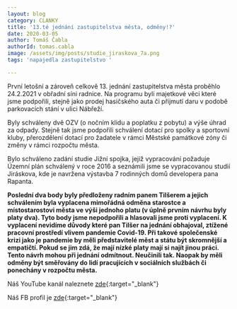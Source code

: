 ```yaml
---
layout: blog
category: CLANKY
title: '13.té jednání zastupitelstva města, odměny!?'
date: 2020-03-05
author: Tomáš Čabla
authorId: tomas.cabla
image: /assets/img/posts/studie_jiraskova_7a.png  
tags: 'napajedla zastupitelstvo '

---
```

První letošní a zároveň celkově 13. jednání zastupitelstva města proběhlo 24.2.2021 v obřadní síni radnice. Na programu byli majetkové věci které jsme podpořili, stejně jako prodej hasičského auta či přijmutí daru v podobě parkovacích stání v ulici Nábřeží.

Byly schváleny dvě OZV (o nočním klidu a poplatku z pobytu) a výše úhrad za odpady. Stejně tak jsme podpořili schválení dotací pro spolky a sportovní kluby, přerozdělení dotací pro žadatele v rámci Městské památkové zóny či změny v rámci rozpočtu města.

Bylo schváleno zadání studie Jižní spojka, jejíž vypracování požaduje Územní plán schválený v roce 2016 a seznámili jsme se vypracovanou studií Jiráskova, kde je navržena výstavba 7 rodinných domů developera pana Rapanta.

**Poslední dva body byly předloženy radním panem Tilšerem a jejich schválením byla vyplacena mimořádná odměna starostce a místostarostovi města ve výši jednoho platu (v úplně prvním návrhu byly platy dva). Tyto body jsme nepodpořili a hlasovali jsme proti vyplacení. K vyplacení nevidíme důvody které pan Tilšer na jednání obhajoval, ztížené pracovní prostředí vlivem pandemie Covid-19. Při takové společenské krizi jako je pandemie by měli představitelé měst a státu být skromnější a empatičtí. Pokud se jim zdá, že mají nízké platy mají si najít jinou práci. Tento návrh mohou při jednání odmítnout. Neučinili tak. Naopak by měli odměny být směřovány do lidí pracujících v sociálních službách či ponechány v rozpočtu města.**





Náš YouTube kanál naleznete [zde](https://www.youtube.com/channel/UCgoN2Mo3r-xe0iO6N5HRWHA){:target="_blank"}

Náš FB profil je [zde](https://www.facebook.com/piratinapa){:target="_blank"}

